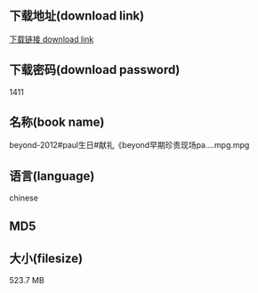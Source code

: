 ## 下载地址(download link)
[下载链接 download link](https://voluble-croquembouche-d321dc.netlify.app/?s=beyond-2012%23paul%E7%94%9F%E6%97%A5%23%E7%8C%AE%E7%A4%BC%E3%80%8Abeyond%E6%97%A9%E6%9C%9F%E7%8F%8D%E8%B4%B5%E7%8E%B0%E5%9C%BApa....mpg)

## 下载密码(download password)
1411

## 名称(book name)
beyond-2012#paul生日#献礼《beyond早期珍贵现场pa....mpg.mpg

## 语言(language)
chinese

## MD5


## 大小(filesize)
523.7 MB
